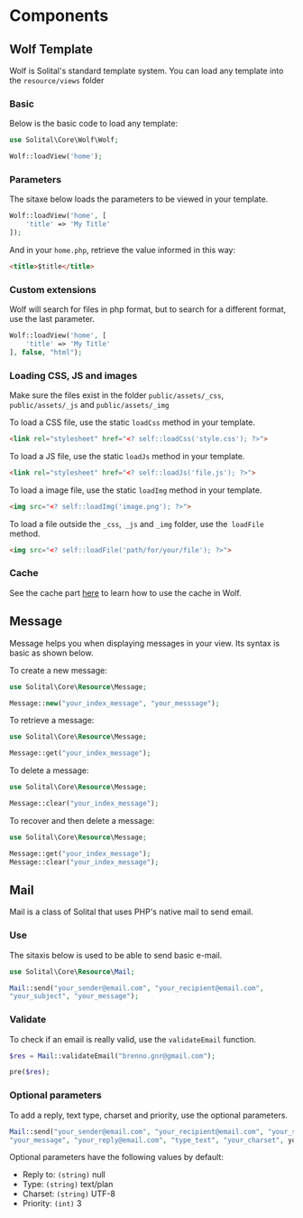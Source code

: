 # Components

## Wolf Template 
Wolf is Solital's standard template system. You can load any template into the `resource/views` folder

### Basic
Below is the basic code to load any template:

```php
use Solital\Core\Wolf\Wolf;

Wolf::loadView('home');
```
        
### Parameters
The sitaxe below loads the parameters to be viewed in your template.

```php
Wolf::loadView('home', [
    'title' => 'My Title'
]);
```
        
And in your `home.php`, retrieve the value informed in this way:

```html
<title>$title</title>
```
        
### Custom extensions
Wolf will search for files in php format, but to search for a different format, use the last parameter.

```php
Wolf::loadView('home', [
    'title' => 'My Title'
], false, "html");
```
        
### Loading CSS, JS and images
Make sure the files exist in the folder `public/assets/_css`, `public/assets/_js` and `public/assets/_img`

To load a CSS file, use the static `loadCss` method in your template.

```html
<link rel="stylesheet" href="<? self::loadCss('style.css'); ?>">
```
        
To load a JS file, use the static `loadJs` method in your template.

```html
<link rel="stylesheet" href="<? self::loadJs('file.js'); ?>">
```
        
To load a image file, use the static `loadImg` method in your template.

```html
<img src="<? self::loadImg('image.png'); ?>">
```

To load a file outside the `_css`,` _js` and `_img` folder, use the` loadFile` method.

```html
<img src="<? self::loadFile('path/for/your/file'); ?>">
```
        
### Cache
See the cache part [here](https://solital.github.io/docs-v1/cache/) to learn how to use the cache in Wolf.

## Message

Message helps you when displaying messages in your view. Its syntax is basic as shown below.

To create a new message:

```php
use Solital\Core\Resource\Message;

Message::new("your_index_message", "your_messsage");
```

To retrieve a message:

```php
use Solital\Core\Resource\Message;

Message::get("your_index_message");
```

To delete a message:

```php
use Solital\Core\Resource\Message;

Message::clear("your_index_message");
```

To recover and then delete a message:

```php
use Solital\Core\Resource\Message;

Message::get("your_index_message");
Message::clear("your_index_message");
```

## Mail

Mail is a class of Solital that uses PHP's native mail to send email.

### Use

The sitaxis below is used to be able to send basic e-mail.

```php
use Solital\Core\Resource\Mail;

Mail::send("your_sender@email.com", "your_recipient@email.com", 
"your_subject", "your_message");
```

### Validate

To check if an email is really valid, use the `validateEmail` function.

```php
$res = Mail::validateEmail("brenno.gnr@gmail.com");

pre($res);
```
        
### Optional parameters

To add a reply, text type, charset and priority, use the optional parameters.

```php
Mail::send("your_sender@email.com", "your_recipient@email.com", "your_subject", 
"your_message", "your_reply@email.com", "type_text", "your_charset", your_priority);

```

Optional parameters have the following values by default:

- Reply to: `(string)` null
- Type: `(string)` text/plan
- Charset: `(string)` UTF-8
- Priority: `(int)` 3